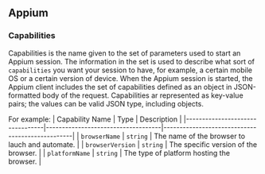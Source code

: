 ## Appium
### Capabilities
Capabilities is the name given to the set of parameters used to start an Appium session. The information in the set is used to describe what sort of `capabilities` you want your session to have, for example, a certain mobile OS or a certain version of device. When the Appium session is started, the Appium client includes the set of capabilities defined as an object in JSON-formatted body of the request. Capabilities ar represented as key-value pairs; the values can be valid JSON type, including objects.

For example:
| Capability Name                 | Type                               | Description                                     |
|---------------------------------|------------------------------------|-------------------------------------------------|
| `browserName`                   | `string`                           | The name of the browser to lauch and automate.  |
| `browserVersion`                | `string`                           | The specific version of the browser.            |
| `platformName`                  | `string`                           | The type of platform hosting the browser.       |
